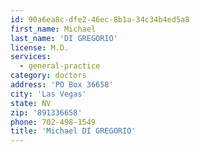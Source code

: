 ```yaml
---
id: 90a6ea8c-dfe2-46ec-8b1a-34c34b4ed5a8
first_name: Michael
last_name: 'DI GREGORIO'
license: M.D.
services:
  - general-practice
category: doctors
address: 'PO Box 36658'
city: 'Las Vegas'
state: NV
zip: '891336658'
phone: 702-498-1549
title: 'Michael DI GREGORIO'
---
```

